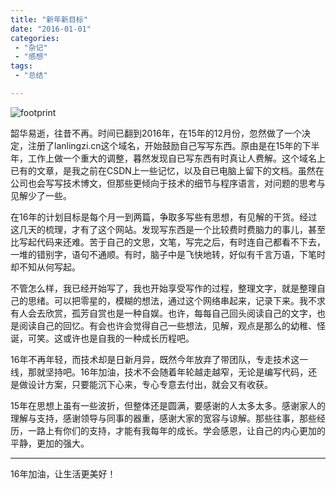 ```yaml
---
title: "新年新目标"
date: "2016-01-01"
categories:
 - "杂记"
 - "感想"
tags:
 - "总结"

---
```


![footprint](http://img.51tietu.net/upload/www.51tietu.net/2015-1/201501030207146601.png)

韶华易逝，往昔不再。时间已翻到2016年，在15年的12月份，忽然做了一个决定，注册了lanlingzi.cn这个域名，开始鼓励自己写写东西。原由是在15年的下半年，工作上做一个重大的调整，暮然发现自已写东西有时真让人费解。这个域名上已有的文章，是我之前在CSDN上一些记忆，以及自已电脑上留下的文档。虽然在公司也会写写技术博文，但那些更倾向于技术的细节与程序语言，对问题的思考与见解少了一些。

在16年的计划目标是每个月一到两篇，争取多写些有思想，有见解的干货。经过这几天的梳理，才有了这个网站。发现写东西是一个比较费时费脑力的事儿，甚至比写起代码来还难。苦于自己的文思，文笔，写完之后，有时连自己都看不下去，一堆的错别字，语句不通顺。有时，脑子中是飞快地转，好似有千言万语，下笔时却不知从何写起。
<!--more-->

不管怎么样，我已经开始写了，我也开始享受写作的过程，整理文字，就是整理自己的思绪。可以把零星的，模糊的想法，通过这个网络串起来，记录下来。我不求有人会去欣赏，孤芳自赏也是一种自娱。也许，每每自己回头阅读自己的文字，也是阅读自己的回忆。有会也许会觉得自己一些想法，见解，观点是那么的幼稚、怪诞，可笑。这或许也是自我的一种成长历程吧。

16年不再年轻，而技术却是日新月异，既然今年放弃了带团队，专走技术这一线，那就坚持吧。16年加油，技术不会随着年轮越走越窄，无论是编写代码，还是做设计方案，只要能沉下心来，专心专意去付出，就会又有收获。

15年在思想上虽有一些波折，但整体还是圆满，要感谢的人太多太多。感谢家人的理解与支持，感谢领导与同事的器重，感谢大家的宽容与谅解。那些往事，那些经历，一路上有你们的支持，才能有我每年的成长。学会感恩，让自己的内心更加的平静，更加的强大。

-------

16年加油，让生活更美好！

